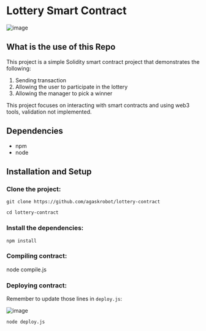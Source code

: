 # Lottery Smart Contract

![image](https://user-images.githubusercontent.com/11446164/182675052-083dd1a7-9cf4-49cf-967c-1d95e170813f.png)

## What is the use of this Repo

This project is a simple Solidity smart contract project that demonstrates the following:
1. Sending transaction
2. Allowing the user to participate in the lottery
3. Allowing the manager to pick a winner


This project focuses on interacting with smart contracts and using web3 tools, validation not implemented.

## Dependencies

- npm 
- node

## Installation and Setup

### Clone the project:

    git clone https://github.com/agaskrobot/lottery-contract

    cd lottery-contract

### Install the dependencies:

    npm install

### Compiling contract:

node compile.js

### Deploying contract:

Remember to update those lines in `deploy.js`: 

![image](https://user-images.githubusercontent.com/11446164/182683778-879e46c2-88de-4b7b-9690-3bb33a092dbb.png)


    node deploy.js
